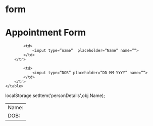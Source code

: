 # form
<html>
<head>
<h1> Appointment Form</h1>
</head>
<body>
<form>
	<table>
		<tr>
			<td>
				Name:
			</td>

			<td>
				<input type=”name”  placeholder=”Name” name=””>
			</td>
		</tr>
<tr>
<td>
				DOB:
			</td>

			<td>
				<input type=”DOB” placeholder=”DD-MM-YYYY” name=””>
			</td>
		</tr>
	</table>
</form> 
</body>
</html>

localStorage.setItem('personDetails',obj.Name);
